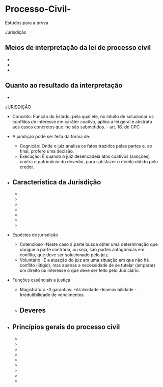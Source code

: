 # Processo-Civil-
Estudos para a prova 


Jurisdição

Meios de interpretação da lei de processo civil
-
-
-
-

Quanto ao resultado da interpretação 
-
-

JURISDIÇÃO
- Conceito: Função do Estado, pela qual ele, no intuito de solucionar os conflitos de interesse em caráter coativo, aplica a lei geral e abstrata aos casos concretos que lhe são submetidos. - art. 16. do CPC

 - A juridição pode ser feita da forma de:
   - Cognição: Onde o juiz analisa os fatos trazidos pelas partes e, ao final, profere uma decisão.
   - Execução: É quando o juiz desencadeia atos coativos (sanções) contra o patrimônio do devedor, para satisfazer o direito obtido pelo credor.
  
- Caracteristica da Jurisdição
  -
  -
  -
  -
  -
  -
  -
  -
- Espécies de jurisdiçâo
  - Cotencioso
    -Neste caso a parte busca obter uma determinação que obrigue a parte contrária, ou seja, são partes antagônicas em conflito, que deve ser solucionado pelo juiz.
  - Voluntário
    -É a atuação do juiz em uma situação em que não há conflito (litígio), mas apenas a necessidade de se tutelar (amparar) um direito ou interesse o que deve ser feito pelo Judiciário.
    
- Funções essênciais a justiça
  - Magistratura
    -3 garantias:
      -Vilalicidade
      -Inamovibilidade
      -Irredutibilidade de vencimentos
  - Deveres
    -
    
- Princípios gerais do processo civil
  -
  -
  -
  -
  -
  -
  -
  -
  -
  -
  

  

